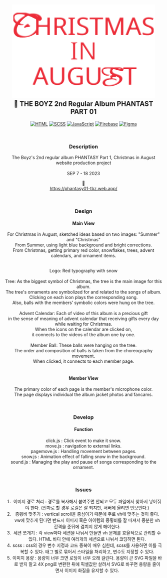 
<h2 align="center">
    <a href="https://httpie.io" target="blank_">
        <img height="300" alt="HTTPie" src="./asset/로고.svg" />
    </a>
  <br>
    🎄 THE BOYZ 2nd Regular Album PHANTAST PART 01

</h2>

<div align="center">

[![HTML](https://img.shields.io/static/v1?label=HTML&message=for%20Markup&color=FF4400)](https://httpie.io/product)
[![SCSS](https://img.shields.io/static/v1?label=CSS&message=for%20Style&color=0073CF)](https://httpie.io/app)
[![JavaScript](https://img.shields.io/static/v1?label=JavaScript&message=for%20Functions&color=FFEA00)](https://httpie.io/cli)
[![Firebase](https://img.shields.io/static/v1?label=Firebase&message=for%20Web&nbsp;Hosting&color=00AAFF)](https://httpie.io/app)
[![Figma](https://img.shields.io/static/v1?label=Figma&message=for%20Design&color=FD93F9)](https://httpie.io/app)

</br>

### Description

The Boyz's 2nd regular album PHANTASY Part 1, Christmas in August website production project </br></br>
SEP 7 - 18 2023 </br>

🎁 </br>
https://phantasy01-tbz.web.app/

</br>


### Design
#### Main View
For Christmas in August, sketched ideas based on two images: "Summer" and "Christmas"</br>
From Summer, using light blue background and bright corrections.</br>
From Christmas, getting primary red color, snowflakes, trees, advent calendars, and ornament items.</br>


</br>
Logo: Red typography with snow </br>
</br>
Tree: As the biggest symbol of Christmas, the tree is the main image for this album.</br>
The tree's ornaments are symbolized for and related to the songs of album. </br>
Clicking on each icon plays the corresponding song. </br>
Also, balls with the members’ symbolic colors were hung on the tree. </br> 
</br>
Advent Calendar: Each of video of this album is a precious gift </br>
in the sense of meaning of advent calendar that receiving gifts every day while waiting for Christmas. </br>
When the icons on the calendar are clicked on, </br>
it connects to the videos of the album one by one. </br>
</br>
Member Ball: These balls were hanging on the tree. </br>
The order and composition of balls is taken from the choreography movement. </br>
When clicked, it connects to each member page.</br>
</br>

#### Member View
The primary color of each page is the member's microphone color.</br>
The page displays individual the album jacket photos and fancams.

</br>

### Develop
#### Function
click.js : Click event to make it snow. </br>
move.js : navigation to external links. </br>
pagemove.js : Handling movement between pages. </br>
snow.js : Animation effect of falling snow in the background. </br>
sound.js : Managing the play and pause of songs corresponding to the ornament. </br>

</br>

### Issues 
1. 이미지 경로 처리 : 경로를 복사해서 붙여주면 안되고 모두 파일에서 찾아서 넣어줘야 한다. (전자로 할 경우 로컬은 잘 되지만, 서버에 올리면 안보인다.) <br>
2. 종횡비 맞추기 : vertical scroll을 중심이기 때문에 주로 vh에 맞추는 것이 좋다. vw에 맞추게 된다면 반드시 이미지 혹은 아이템의 종횡비를 잘 따져서 중분한 vh 간격을 준뒤에 겹치지 않게 해야한다. </br>
3. 세션 쪼개기 : 각 view마다 세션을 나눠서 만들면 vh 문제를 효율적으로 관리할 수 있다. HTML 바디 안에 여러개의 세션으로 나눠서 코딩하면 된다. </br>
4. scss : css의 경우 변수 지정과 코드 중복이 매우 심한데, scss를 사용하면 이를 극복할 수 있다. 태그 별로 묶어서 스타일을 처리하고, 변수도 지정할 수 있다. </br>
5. 이미지 용량 : 용량이 너무 크면 로딩이 너무 오래 걸린다. 용량이 큰 SVG 파일을 바로 받지 말고 4X png로 변환한 뒤에 픽셀값만 살려서 SVG로 바꾸면 용량을 줄이면서 이미지 화질을 유지할 수 있다. </br>

</br>

</div>

